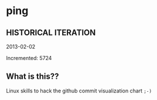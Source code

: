 # ping

## HISTORICAL ITERATION
2013-02-02

Incremented: 5724

## What is this?? 
Linux skills to hack the github commit visualization chart `;-)`
